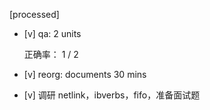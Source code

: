 [processed]

* [v] qa: 2 units

    正确率： 1 / 2

* [v] reorg: documents 30 mins

* [v] 调研 netlink，ibverbs，fifo，准备面试题
